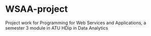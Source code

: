 # WSAA-project
Project work for Programming for Web Services and Applications, a semester 3 module in ATU HDip in Data Analytics
